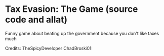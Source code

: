 # Tax Evasion: The Game (source code and allat)

Funny game about beating up the government because you don't like taxes much

Credits:
TheSpicyDeveloper
ChadBroski01
